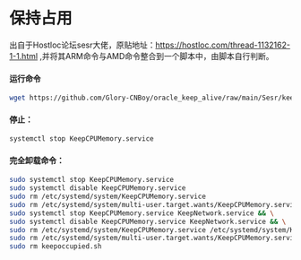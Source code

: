 # 保持占用
出自于Hostloc论坛sesr大佬，原贴地址：https://hostloc.com/thread-1132162-1-1.html ,并将其ARM命令与AMD命令整合到一个脚本中，由脚本自行判断。

#### 运行命令
```bash
wget https://github.com/Glory-CNBoy/oracle_keep_alive/raw/main/Sesr/keepoccupied.sh && bash keepoccupied.sh
```

#### 停止：
```bash
systemctl stop KeepCPUMemory.service
```

#### 完全卸载命令：
```bash
sudo systemctl stop KeepCPUMemory.service
sudo systemctl disable KeepCPUMemory.service
sudo rm /etc/systemd/system/KeepCPUMemory.service
sudo rm /etc/systemd/system/multi-user.target.wants/KeepCPUMemory.service
sudo systemctl stop KeepCPUMemory.service KeepNetwork.service && \
sudo systemctl disable KeepCPUMemory.service KeepNetwork.service && \
sudo rm /etc/systemd/system/KeepCPUMemory.service /etc/systemd/system/KeepNetwork.service && \
sudo rm /etc/systemd/system/multi-user.target.wants/KeepCPUMemory.service /etc/systemd/system/multi-user.target.wants/KeepNetwork.service && \
sudo rm keepoccupied.sh
```  
